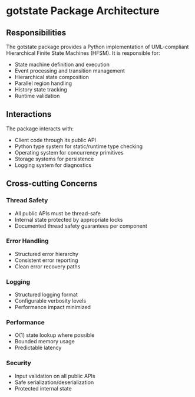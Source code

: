 # gotstate Package Architecture

## Responsibilities

The gotstate package provides a Python implementation of UML-compliant Hierarchical Finite State Machines (HFSM). It is responsible for:

- State machine definition and execution
- Event processing and transition management  
- Hierarchical state composition
- Parallel region handling
- History state tracking
- Runtime validation

## Interactions

The package interacts with:

- Client code through its public API
- Python type system for static/runtime type checking
- Operating system for concurrency primitives
- Storage systems for persistence
- Logging system for diagnostics

## Cross-cutting Concerns

### Thread Safety

- All public APIs must be thread-safe
- Internal state protected by appropriate locks
- Documented thread safety guarantees per component

### Error Handling  

- Structured error hierarchy
- Consistent error reporting
- Clean error recovery paths

### Logging

- Structured logging format
- Configurable verbosity levels
- Performance impact minimized

### Performance

- O(1) state lookup where possible
- Bounded memory usage
- Predictable latency

### Security

- Input validation on all public APIs
- Safe serialization/deserialization
- Protected internal state
